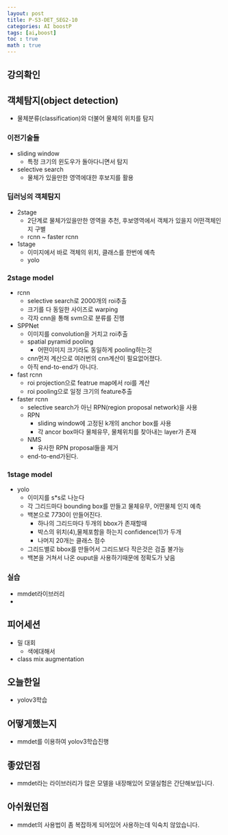 ```yaml
---
layout: post
title: P-S3-DET_SEG2-10
categories: AI boostP
tags: [ai,boost]
toc : true
math : true
---
```


## 강의확인



## 객체탐지(object detection)
- 물체분류(classification)와 더불어 물체의 위치를 탐지

### 이전기술들
- sliding window
  - 특정 크기의 윈도우가 돌아다니면서 탐지
- selective search
  - 물체가 있을만한 영역에대한 후보지를 활용

### 딥러닝의 객체탐지
- 2stage
  - 2단계로 물체가있을만한 영역을 추천, 후보영역에서 객체가 있을지 어떤객체인지 구별
  - rcnn ~ faster rcnn
- 1stage
  - 이미지에서 바로 객체의 위치, 클래스를 한번에 예측
  - yolo

### 2stage model
- rcnn
  - selective search로 2000개의 roi추출
  - 크기를 다 동일한 사이즈로 warping
  - 각자 cnn을 통해 svm으로 분류를 진행
- SPPNet
  - 이미지를 convolution을 거치고 roi추출
  - spatial pyramid pooling
    - 어떤이미지 크기라도 동일하게 pooling하는것
  - cnn먼저 계산으로 여러번의 cnn계산이 필요없어졌다.
  - 아직 end-to-end가 아니다.
- fast rcnn
  - roi projection으로 featrue map에서 roi를 계산
  - roi pooling으로 일정 크기의 feature추출
- faster rcnn
  - selective search가 아닌 RPN(region proposal network)을 사용
  - RPN
    - sliding window에 고정된 k개의 anchor box를 사용
    - 각 ancor box마다 물체유무, 물체위치를 찾아내는 layer가 존재
  - NMS
    - 유사한 RPN proposal들을 제거
  - end-to-end가된다.

### 1stage model
- yolo
  - 이미지를 s*s로 나눈다
  - 각 그리드마다 bounding box를 만들고 물체유무, 어떤물체 인지 예측
  - 백본으로 7*7*30이 만들어진다.
    - 하나의 그리드마다 두개의 bbox가 존재할때
    - 박스의 위치(4),물체포함을 하는지 confidence(1)가 두개
    - 나머지 20개는 클래스 점수
  - 그리드별로 bbox를 만들어서 그리드보다 작은것은 검출 불가능
  - 백본을 거쳐서 나온 ouput을 사용하기때문에 정확도가 낮음

### 실습
- mmdet라이브러리
- 

## 피어세션
- 밀 대회
  - 색에대해서 
- class mix augmentation





## 오늘한일
- yolov3학습


## 어떻게했는지
- mmdet를 이용하여 yolov3학습진행



## 좋았던점
- mmdet라는 라이브러리가 많은 모델을 내장해있어 모델실험은 간단해보입니다.


## 아쉬웠던점
- mmdet의 사용법이 좀 복잡하게 되어있어 사용하는데 익숙치 않았습니다.

